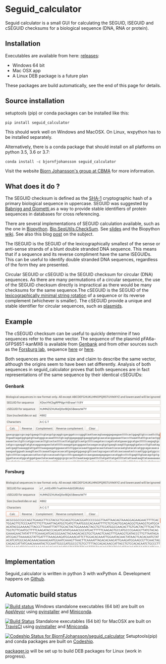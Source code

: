 # Seguid_calculator

Seguid calculator is a small GUI for calculating the SEGUID, lSEGUID and cSEGUID checksums for a 
biological sequence (DNA, RNA or protein).

## Installation

Executables are available from here: [releases](https://github.com/BjornFJohansson/seguid_calculator/releases):

* Windows 64 bit
* Mac OSX app
* A Linux DEB package is a future plan

These packages are build automatically, see the end of this page  for details.

## Source installation 

setuptools (pip) or conda packages can be installed like this:

    pip install seguid_calculator 

This should work well on Windows and MacOSX. On Linux, wxpython has to be installed separately.

Alternatively, there is a conda package that should install on all platforms on python 3.5, 3.6 or 3.7:

    conda install -c bjornfjohansson seguid_calculator

Visit the website [Bjorn Johansson's group at CBMA](https://metabolicengineeringgroupcbma.github.io/) for more information.

## What does it do ?

The SEGUID checksum is defined as the [SHA-1](http://en.wikipedia.org/wiki/SHA-1) cryptographic hash of a 
primary biological sequence in uppercase. SEGUID was suggested by [Babnigg and Giometti ](http://www.ncbi.nlm.nih.gov/pubmed/16858731) 
as a way to provide stable identifiers of protein sequences in databases for cross referencing.

There are several implementations of SEGUID calculation available, such as the one in [Biopython](http://biopython.org/wiki/Main_Page).
[Bio.SeqUtils.CheckSum](http://biopython.org/DIST/docs/api/Bio.SeqUtils.CheckSum-module.html). 
See [slides](http://precedings.nature.com/documents/278/version/1) and the Biopython 
[wiki](http://www.biopython.org/wiki/SeqIO#Using_the_SEGUID_checksum). 
See also this blog [post](http://wiki.christophchamp.com/index.php/SEGUID) on the subject.

The lSEGUID is the SEGUID of the lexicographically smallest of the sense or anti-sense strands of a blunt double stranded DNA sequence. This means
that if a sequence and its reverse compliment have the same lSEGUIDs. This can be useful to identify double stranded DNA sequences, 
regardless of the form they are presented. 

Circular SEGUID or cSEGUID is the SEGUID checksum for circular (DNA) sequences. As there are many permutations 
of a circular sequence, the use of the SEGUID checksum directly is impractical as there would be many checksums for the 
same sequence.The cSEGUID is the SEGUID of the [lexicographically minimal string rotation](http://en.wikipedia.org/wiki/Lexicographically_minimal_string_rotation) 
of a sequence or its reverse complement (whichever is smaller). 
The cSEGUID provide a unique and stable identifier for circular sequences, such as [plasmids](http://en.wikipedia.org/wiki/Plasmid).

## Example

The cSEGUID checksum can be useful to quickly determine if two sequences refer to the same vector. 
The sequence of the plasmid pFA6a-GFPS65T-kanMX6 is available from [Genbank](http://www.ncbi.nlm.nih.gov/nuccore/AJ002682) 
and from other sources such as the [Forsburg lab](http://www-bcf.usc.edu/~forsburg/), sequence [here](http://www-bcf.usc.edu/~forsburg/GFPS65T.html) or [here](https://gist.github.com/BjornFJohansson/d394362134338d5f1ff0).

Both sequences are the same size and claim to describe the same vector, although the origins seem to have been set differently. 
Analysis of both sequences in seguid_calculator proves that both sequences are in fact representations of the same sequence 
by their identical cSEGUIDs:

#### Genbank

![alt text](https://raw.githubusercontent.com/BjornFJohansson/seguid_calculator/master/genbank.png "seguid_calculator") 

#### Forsburg

![alt text](https://raw.githubusercontent.com/BjornFJohansson/seguid_calculator/master/forsburg.png "seguid_calculator")

## Implementation

Seguid_calculator is written in python 3 with wxPython 4. 
Development happens on [Github](https://github.com/BjornFJohansson/seguid_calculator).

## Automatic build status

[![Build status](https://ci.appveyor.com/api/projects/status/0bd4f7fi3g0m0itp?svg=true)](https://ci.appveyor.com/project/BjornFJohansson/seguid-calculator)
Windows standalone executables  (64 bit) are built on [AppVeyor](https://ci.appveyor.com/project/BjornFJohansson/seguid-calculator) 
using [pyinstaller](http://www.pyinstaller.org/) and [Miniconda](http://conda.pydata.org/miniconda.html).

[![Build Status](https://travis-ci.org/BjornFJohansson/seguid_calculator.svg?branch=master)](https://travis-ci.org/BjornFJohansson/seguid_calculator)
Standalone executables (64 bit) for MacOSX are built on [TravisCI](https://travis-ci.org/BjornFJohansson/seguid_calculator) 
using [pyinstaller](http://www.pyinstaller.org/) and [Miniconda](http://conda.pydata.org/miniconda.html).

[![Codeship Status for BjornFJohansson/seguid_calculator](https://app.codeship.com/projects/4bccdc20-f595-0136-22fb-26920c14f333/status?branch=master)](/projects/320884)
Setuptools(pip) and conda packages are built on [Codeship](https://codeship.com/).

[packager.io](https://packager.io/gh/BjornFJohansson/seguid_calculator) will be set up to build DEB packages for Linux (work in progress).
